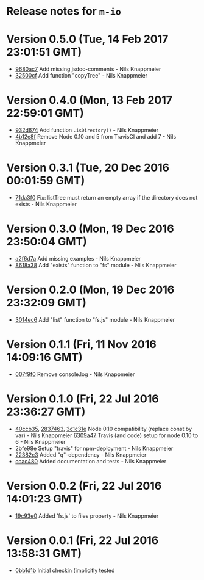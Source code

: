 # Release notes for `m-io`

<a name="current-release"></a>
# Version 0.5.0 (Tue, 14 Feb 2017 23:01:51 GMT)

* [9680ac7](https://github.com/nknapp/m-io/commit/9680ac7) Add missing jsdoc-comments - Nils Knappmeier
* [32500cf](https://github.com/nknapp/m-io/commit/32500cf) Add function "copyTree" - Nils Knappmeier

# Version 0.4.0 (Mon, 13 Feb 2017 22:59:01 GMT)

* [932d674](https://github.com/nknapp/m-io/commit/932d674) Add function `.isDirectory()` - Nils Knappmeier
* [4b12e8f](https://github.com/nknapp/m-io/commit/4b12e8f) Remove Node 0.10 and 5 from TravisCI and add 7 - Nils Knappmeier

# Version 0.3.1 (Tue, 20 Dec 2016 00:01:59 GMT)

* [71da3f0](https://github.com/nknapp/m-io/commit/71da3f0) Fix: listTree must return an empty array if the directory does not exists - Nils Knappmeier

# Version 0.3.0 (Mon, 19 Dec 2016 23:50:04 GMT)

* [a2f6d7a](https://github.com/nknapp/m-io/commit/a2f6d7a) Add missing examples - Nils Knappmeier
* [8618a38](https://github.com/nknapp/m-io/commit/8618a38) Add "exists" function to "fs" module - Nils Knappmeier

# Version 0.2.0 (Mon, 19 Dec 2016 23:32:09 GMT)

* [3014ec6](https://github.com/nknapp/m-io/commit/3014ec6) Add "list" function to "fs.js" module - Nils Knappmeier



# Version 0.1.1 (Fri, 11 Nov 2016 14:09:16 GMT)

* [007f9f0](https://github.com/nknapp/m-io/commit/007f9f0) Remove console.log - Nils Knappmeier


# Version 0.1.0 (Fri, 22 Jul 2016 23:36:27 GMT)

* [40ccb35](https://github.com/nknapp/m-io/commit/40ccb35), 
  [2837463](https://github.com/nknapp/m-io/commit/2837463), 
  [3c1c31e](https://github.com/nknapp/m-io/commit/3c1c31e) Node 0.10 compatibility (replace const by var) - Nils Knappmeier
  [6309a47](https://github.com/nknapp/m-io/commit/6309a47) Travis (and code) setup for node 0.10 to 6 - Nils Knappmeier
* [2bfe98e](https://github.com/nknapp/m-io/commit/2bfe98e) Setup "travis" for npm-deployment - Nils Knappmeier
* [22382c3](https://github.com/nknapp/m-io/commit/22382c3) Added "q"-dependency - Nils Knappmeier
* [ccac480](https://github.com/nknapp/m-io/commit/ccac480) Added documentation and tests - Nils Knappmeier



# Version 0.0.2 (Fri, 22 Jul 2016 14:01:23 GMT)

* [19c93e0](https://github.com/nknapp/m-io/commit/19c93e0) Added 'fs.js' to files property - Nils Knappmeier



# Version 0.0.1 (Fri, 22 Jul 2016 13:58:31 GMT)

* [0bb1d1b](https://github.com/nknapp/m-io/commit/0bb1d1b) Initial checkin (implicitly tested
